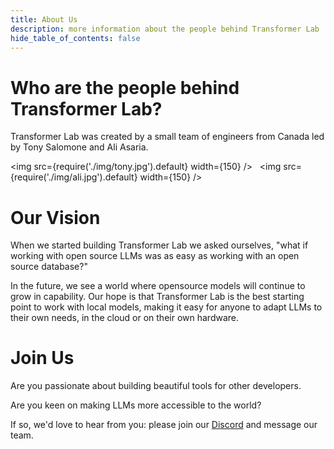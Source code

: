 ```yaml
---
title: About Us
description: more information about the people behind Transformer Lab
hide_table_of_contents: false
---
```


# Who are the people behind Transformer Lab?

Transformer Lab was created by a small team of engineers from Canada led by Tony Salomone and Ali Asaria.

<img src={require('./img/tony.jpg').default} width={150} />&nbsp;&nbsp;
<img src={require('./img/ali.jpg').default} width={150} />

# Our Vision

When we started building Transformer Lab we asked ourselves, "what if working with open source LLMs was as easy as working with an open source database?"

In the future, we see a world where opensource models will continue to grow in capability. Our hope is that Transformer Lab is the best starting point to work with local models, making it easy for anyone to adapt LLMs to their own needs, in the cloud or on their own hardware.

# Join Us

Are you passionate about building beautiful tools for other developers.

Are you keen on making LLMs more accessible to the world?

If so, we'd love to hear from you: please join our <a href="https://discord.gg/transformerlab">Discord</a> and message our team.
